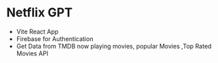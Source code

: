 # Netflix GPT
- Vite React App
- Firebase for Authentication
- Get Data from TMDB now playing movies, popular Movies ,Top Rated Movies API
